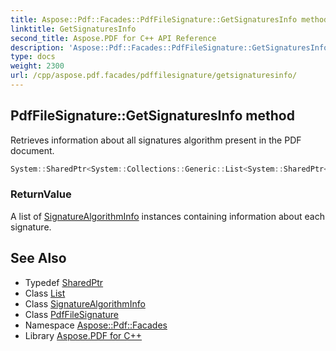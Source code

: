 ```yaml
---
title: Aspose::Pdf::Facades::PdfFileSignature::GetSignaturesInfo method
linktitle: GetSignaturesInfo
second_title: Aspose.PDF for C++ API Reference
description: 'Aspose::Pdf::Facades::PdfFileSignature::GetSignaturesInfo method. Retrieves information about all signatures algorithm present in the PDF document in C++.'
type: docs
weight: 2300
url: /cpp/aspose.pdf.facades/pdffilesignature/getsignaturesinfo/
---
```

## PdfFileSignature::GetSignaturesInfo method


Retrieves information about all signatures algorithm present in the PDF document.

```cpp
System::SharedPtr<System::Collections::Generic::List<System::SharedPtr<Security::SignatureAlgorithmInfo>>> Aspose::Pdf::Facades::PdfFileSignature::GetSignaturesInfo()
```


### ReturnValue

A list of [SignatureAlgorithmInfo](../) instances containing information about each signature.

## See Also

* Typedef [SharedPtr](../../../system/sharedptr/)
* Class [List](../../../system.collections.generic/list/)
* Class [SignatureAlgorithmInfo](../../../aspose.pdf.security/signaturealgorithminfo/)
* Class [PdfFileSignature](../)
* Namespace [Aspose::Pdf::Facades](../../)
* Library [Aspose.PDF for C++](../../../)
